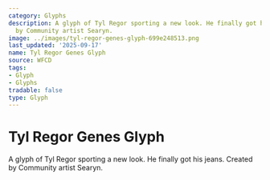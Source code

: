 ```yaml
---
category: Glyphs
description: A glyph of Tyl Regor sporting a new look. He finally got his jeans. Created
  by Community artist Searyn.
image: ../images/tyl-regor-genes-glyph-699e248513.png
last_updated: '2025-09-17'
name: Tyl Regor Genes Glyph
source: WFCD
tags:
- Glyph
- Glyphs
tradable: false
type: Glyph
---
```


# Tyl Regor Genes Glyph

A glyph of Tyl Regor sporting a new look. He finally got his jeans. Created by Community artist Searyn.


